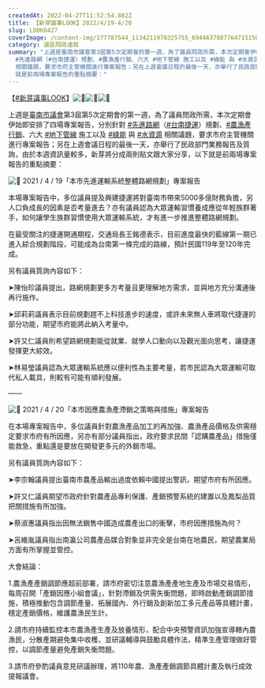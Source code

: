 ```yaml
---
createdAt: 2022-04-27T11:52:54.882Z
title: 【新芽議事LOOK】2022/4/19-4/20
slug: LOOK0427
coverImage: /content-img/177787544_1134211970325755_6944637887764715150_n.jpeg
category: 選區問政速寫
summary: "上週是臺南市議會第3屆第5次定期會的第一週，為了議員問政所需，本次定期會伊始即安排了四場專案報告，分別針對
  #先進路網（#台南捷運）規劃、#農漁產行銷、六大 #地下管線 施工以及 #綠能 與 #水資源
  相關議題，要求市府主管機關進行專案報告；另在上週會議日程的最後一天，亦舉行了民政部門業務報告及質詢，由於本週資訊量較多，新芽將分成兩則貼文跟大家分享，以下\
  就是前兩場專案報告的重點摘要："
---
```

【[\#新芽議事LOOK](https://www.facebook.com/hashtag/%E6%96%B0%E8%8A%BD%E8%AD%B0%E4%BA%8Blook?__eep__=6&__cft__[0]=AZXSQHjvTdtOXBrarC3JJ5IaJngJASUYc2mLtFAdPPPl1qQvSKLCYfXYkM2ZZ2umu7XZHmzBqUgxUfhTL9EtVRX11-LWWuuWcRswKTQQSQxe6AO_a8beoSITcDc7Tvwnzoc&__tn__=*NK-R)】![🌱](https://static.xx.fbcdn.net/images/emoji.php/v9/ta7/3/16/1f331.png)![🌱](https://static.xx.fbcdn.net/images/emoji.php/v9/ta7/3/16/1f331.png)![🌱](https://static.xx.fbcdn.net/images/emoji.php/v9/ta7/3/16/1f331.png)

上週是[臺南市議會](https://www.facebook.com/at.tncc/?__cft__[0]=AZXSQHjvTdtOXBrarC3JJ5IaJngJASUYc2mLtFAdPPPl1qQvSKLCYfXYkM2ZZ2umu7XZHmzBqUgxUfhTL9EtVRX11-LWWuuWcRswKTQQSQxe6AO_a8beoSITcDc7Tvwnzoc&__tn__=kK-R)第3屆第5次定期會的第一週，為了議員問政所需，本次定期會伊始即安排了四場專案報告，分別針對 [\#先進路網](https://www.facebook.com/hashtag/%E5%85%88%E9%80%B2%E8%B7%AF%E7%B6%B2?__eep__=6&__cft__[0]=AZXSQHjvTdtOXBrarC3JJ5IaJngJASUYc2mLtFAdPPPl1qQvSKLCYfXYkM2ZZ2umu7XZHmzBqUgxUfhTL9EtVRX11-LWWuuWcRswKTQQSQxe6AO_a8beoSITcDc7Tvwnzoc&__tn__=*NK-R)（[\#台南捷運](https://www.facebook.com/hashtag/%E5%8F%B0%E5%8D%97%E6%8D%B7%E9%81%8B?__eep__=6&__cft__[0]=AZXSQHjvTdtOXBrarC3JJ5IaJngJASUYc2mLtFAdPPPl1qQvSKLCYfXYkM2ZZ2umu7XZHmzBqUgxUfhTL9EtVRX11-LWWuuWcRswKTQQSQxe6AO_a8beoSITcDc7Tvwnzoc&__tn__=*NK-R)）規劃、[\#農漁產行銷](https://www.facebook.com/hashtag/%E8%BE%B2%E6%BC%81%E7%94%A2%E8%A1%8C%E9%8A%B7?__eep__=6&__cft__[0]=AZXSQHjvTdtOXBrarC3JJ5IaJngJASUYc2mLtFAdPPPl1qQvSKLCYfXYkM2ZZ2umu7XZHmzBqUgxUfhTL9EtVRX11-LWWuuWcRswKTQQSQxe6AO_a8beoSITcDc7Tvwnzoc&__tn__=*NK-R)、六大 [\#地下管線](https://www.facebook.com/hashtag/%E5%9C%B0%E4%B8%8B%E7%AE%A1%E7%B7%9A?__eep__=6&__cft__[0]=AZXSQHjvTdtOXBrarC3JJ5IaJngJASUYc2mLtFAdPPPl1qQvSKLCYfXYkM2ZZ2umu7XZHmzBqUgxUfhTL9EtVRX11-LWWuuWcRswKTQQSQxe6AO_a8beoSITcDc7Tvwnzoc&__tn__=*NK-R) 施工以及 [\#綠能](https://www.facebook.com/hashtag/%E7%B6%A0%E8%83%BD?__eep__=6&__cft__[0]=AZXSQHjvTdtOXBrarC3JJ5IaJngJASUYc2mLtFAdPPPl1qQvSKLCYfXYkM2ZZ2umu7XZHmzBqUgxUfhTL9EtVRX11-LWWuuWcRswKTQQSQxe6AO_a8beoSITcDc7Tvwnzoc&__tn__=*NK-R) 與 [\#水資源](https://www.facebook.com/hashtag/%E6%B0%B4%E8%B3%87%E6%BA%90?__eep__=6&__cft__[0]=AZXSQHjvTdtOXBrarC3JJ5IaJngJASUYc2mLtFAdPPPl1qQvSKLCYfXYkM2ZZ2umu7XZHmzBqUgxUfhTL9EtVRX11-LWWuuWcRswKTQQSQxe6AO_a8beoSITcDc7Tvwnzoc&__tn__=*NK-R) 相關議題，要求市府主管機關進行專案報告；另在上週會議日程的最後一天，亦舉行了民政部門業務報告及質詢，由於本週資訊量較多，新芽將分成兩則貼文跟大家分享，以下就是前兩場專案報告的重點摘要：

![🔸](https://static.xx.fbcdn.net/images/emoji.php/v9/tb0/3/16/1f538.png) 2021 / 4 / 19「本市先進運輸系統整體路網規劃」專案報告

本場專案報告中，多位議員提及興建捷運將對臺南市帶來5000多億財務負擔，另人口負成長的因素是否考量進去？亦有議員認為大眾運輸習慣養成應從年輕族群著手，如何讓學生族群習慣使用大眾運輸系統，才有進一步推進整體路網規劃。

在最受關注的捷運開通期程，交通局長王銘德表示，目前進度最快的藍線第一期已進入綜合規劃階段，可能成為台南第一條完成的路線，預計民國119年至120年完成。

另有議員質詢內容如下：

➤陳怡珍議員提出，路網規劃更多方考量且更理解地方需求，並與地方充分溝通後再行施作。

➤邱莉莉議員表示目前規劃趕不上科技進步的速度，或許未來無人車將取代捷運的部分功能，期望市府能將此納入考量中。

➤許又仁議員則希望路網規劃能從就業、就學人口動向以及觀光面向思考，讓捷運發揮更大綜效。

➤林易瑩議員認為大眾運輸系統應以便利性為主要考量，若市民認為大眾運輸可取代私人載具，則較有可能有順利發展。

——

![🔸](https://static.xx.fbcdn.net/images/emoji.php/v9/tb0/3/16/1f538.png) 2021 / 4 / 20「本市因應農漁產滯銷之策略與措施」專案報告

在本場專案報告中，多位議員針對農漁產品加工的再加強、農漁產品價格及供需穩定要求市府有所因應，另亦有部分議員指出，政府要求民間「認購農產品」措施僅能救急，重點還是要放在開發更多元的外銷市場。

另有議員質詢內容如下：

➤李宗翰議員提出臺南市農產品輸出過度依賴中國提出警訊，期望市府有所因應。

➤許又仁議員期望市政府針對農產品專利保護、產銷預警系統的建置以及鳳梨品質把關措施有所加強。

➤蔡淑惠議員指出因無法銷售中國造成農產出口的衝擊，市府因應措施為何？

➤呂維胤議員指出南瀛公司農產品媒合對象並非完全是台南在地農民，期望農業局方面有所掌握並管控。

大會結論：

1.農漁產產銷調節應超前部署，請市府密切注意農漁產產地生產及市場交易情形，每周召開「產銷因應小組會議」，針對滯銷及供需失衡問題，即時啟動產銷調節措施，積極推動包含調節產量、拓展國內、外行銷及創新加工多元產品等具體計畫，穩定產銷價格，維護農漁民生計。

2.請市府持續監控本市農漁產生產及放養情形，配合中央預警資訊加強宣導轄內農漁民，分散產期避免集中收穫，並研議輔導與鼓勵具體作法，精準生產管理做好管控，以調節產量避免產銷失衡問題。

3.請市府參酌議員意見研議辦理，將110年農、漁產產銷調節具體計畫及執行成效提報議會。